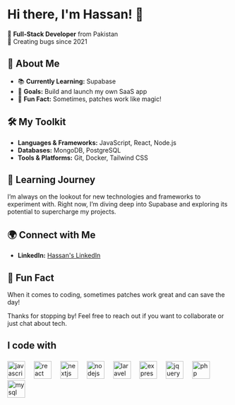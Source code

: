 # Hi there, I'm Hassan! 👋

🚀 **Full-Stack Developer** from Pakistan  
🐛 Creating bugs since 2021

## 🌟 About Me

- 📚 **Currently Learning:** Supabase
- 🎯 **Goals:** Build and launch my own SaaS app
- 🎲 **Fun Fact:** Sometimes, patches work like magic!

## 🛠️ My Toolkit

- **Languages & Frameworks:** JavaScript, React, Node.js
- **Databases:** MongoDB, PostgreSQL
- **Tools & Platforms:** Git, Docker, Tailwind CSS

## 🧠 Learning Journey

I’m always on the lookout for new technologies and frameworks to experiment with. Right now, I’m diving deep into Supabase and exploring its potential to supercharge my projects.

## 🌍 Connect with Me

- **LinkedIn:** [Hassan's LinkedIn](https://linkedin.com/in/hassan-rasool-siddiqui)

## 🌱 Fun Fact

When it comes to coding, sometimes patches work great and can save the day!

Thanks for stopping by! Feel free to reach out if you want to collaborate or just chat about tech.


###

<h2 align="left">I code with</h2>

###

<div align="left">
  <img src="https://cdn.jsdelivr.net/gh/devicons/devicon/icons/javascript/javascript-original.svg" height="40" alt="javascript logo"  />
  <img width="12" />
  <img src="https://cdn.jsdelivr.net/gh/devicons/devicon/icons/react/react-original.svg" height="40" alt="react logo"  />
  <img width="12" />
  <img src="https://cdn.jsdelivr.net/gh/devicons/devicon/icons/nextjs/nextjs-original.svg" height="40" alt="nextjs logo"  />
  <img width="12" />
  <img src="https://cdn.jsdelivr.net/gh/devicons/devicon/icons/nodejs/nodejs-original.svg" height="40" alt="nodejs logo"  />
  <img width="12" />
  <img src="https://cdn.worldvectorlogo.com/logos/laravel-2.svg" height="40" alt="laravel logo"  />
  <img width="12" />
  <img src="https://cdn.jsdelivr.net/gh/devicons/devicon/icons/express/express-original.svg" height="40" alt="express logo"  />
  <img width="12" />
  <img src="https://cdn.jsdelivr.net/gh/devicons/devicon/icons/jquery/jquery-original.svg" height="40" alt="jquery logo"  />
  <img width="12" />
  <img src="https://cdn.jsdelivr.net/gh/devicons/devicon/icons/php/php-original.svg" height="40" alt="php logo"  />
  <img width="12" />
  <img src="https://cdn.jsdelivr.net/gh/devicons/devicon/icons/mysql/mysql-original.svg" height="40" alt="mysql logo"  />
</div>

###
